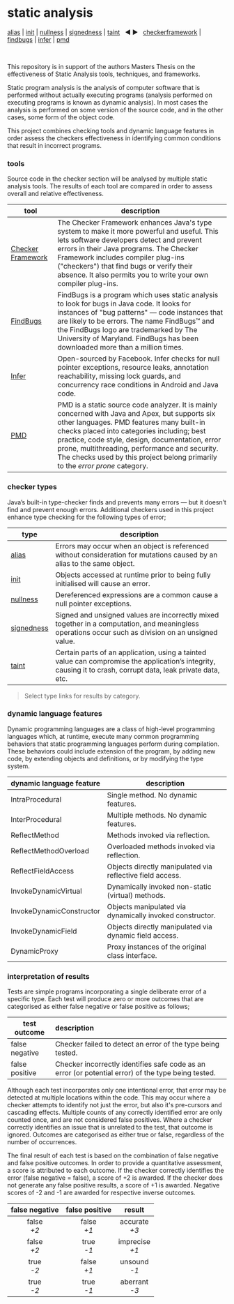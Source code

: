 # static analysis

[alias](https://github.com/michaelemery/staticanalysis/blob/master/results/alias/README.md) | [init](https://github.com/michaelemery/staticanalysis/blob/master/results/init/README.md) | [nullness](https://github.com/michaelemery/staticanalysis/blob/master/results/nullness/README.md) | [signedness](https://github.com/michaelemery/staticanalysis/blob/master/results/signedness/README.md) | [taint](https://github.com/michaelemery/staticanalysis/blob/master/results/taint/README.md) &nbsp; &#x25c0; &#x25b6; &nbsp; [checkerframework](https://github.com/michaelemery/staticanalysis/blob/master/results/tool/checkerframework.md) | [findbugs](https://github.com/michaelemery/staticanalysis/blob/master/results/tool/findbugs.md) | [infer](https://github.com/michaelemery/staticanalysis/blob/master/results/tool/infer.md) | [pmd](https://github.com/michaelemery/staticanalysis/blob/master/results/tool/pmd.md)

<br>

This repository is in support of the authors Masters Thesis on the effectiveness of Static Analysis tools, techniques, and frameworks.

Static program analysis is the analysis of computer software that is performed without actually executing programs (analysis performed on executing programs is known as dynamic analysis). In most cases the analysis is performed on some version of the source code, and in the other cases, some form of the object code.

This project combines checking tools and dynamic language features in order assess the checkers effectiveness in identifying common conditions that result in incorrect programs.

### tools

Source code in the checker section will be analysed by multiple static analysis tools. The results 
of each tool are compared in order to assess overall and relative effectiveness.

| tool | description |
| --- | --- |
| [Checker Framework](https://github.com/michaelemery/staticanalysis/blob/master/results/tool/checkerframework.md) | The Checker Framework enhances Java's type system to make it more powerful and useful. This lets software developers detect and prevent errors in their Java programs. The Checker Framework includes compiler plug-ins ("checkers") that find bugs or verify their absence. It also permits you to write your own compiler plug-ins. |
| [FindBugs](https://github.com/michaelemery/staticanalysis/blob/master/results/tool/findbugs.md) | FindBugs is a program which uses static analysis to look for bugs in Java code. It looks for instances of "bug patterns" — code instances that are likely to be errors. The name FindBugs™ and the FindBugs logo are trademarked by The University of Maryland. FindBugs has been downloaded more than a million times. |
| [Infer](https://github.com/michaelemery/staticanalysis/blob/master/results/tool/infer.md) | Open-sourced by Facebook. Infer checks for null pointer exceptions, resource leaks, annotation reachability, missing lock guards, and concurrency race conditions in Android and Java code. |
| [PMD](https://github.com/michaelemery/staticanalysis/blob/master/results/tool/pmd.md) | PMD is a static source code analyzer. It is mainly concerned with Java and Apex, but supports six other languages. PMD features many built-in checks placed into categories including; best practice, code style, design, documentation, error prone, multithreading, performance and security. The checks used by this project belong primarily to the *error prone* category. |

### checker types

 Java’s built-in type-checker finds and prevents many errors — but it doesn’t find and prevent enough errors. Additional checkers used in this project enhance type checking for the following types of error;

| type | description |
| --- | --- |
| [alias](https://github.com/michaelemery/staticanalysis/blob/master/results/alias/README.md) | Errors may occur when an object is referenced without consideration for mutations caused by an alias to the same object. |
| [init](https://github.com/michaelemery/staticanalysis/blob/master/results/init/README.md) | Objects accessed at runtime prior to being fully initialised will cause an error. |
| [nullness](https://github.com/michaelemery/staticanalysis/blob/master/results/nullness/README.md)|  Dereferenced expressions are a common cause a null pointer exceptions. |
| [signedness](https://github.com/michaelemery/staticanalysis/blob/master/results/signedness/README.md) |Signed and unsigned values are incorrectly mixed together in a computation, and meaningless operations occur such as division on an unsigned value. |
| [taint](https://github.com/michaelemery/staticanalysis/blob/master/results/taint/README.md) | Certain parts of an application, using a tainted value can compromise the application’s integrity, causing it to crash, corrupt data, leak private data, etc. |

> Select type links for results by category.

### dynamic language features

Dynamic programming languages are a class of high-level programming languages which, at runtime, execute many common programming behaviors that static programming languages perform during compilation. These behaviors could include extension of the program, by adding new code, by extending objects and definitions, or by modifying the type system. 

| dynamic language feature | description |
| --- | --- |
| IntraProcedural | Single method. No dynamic features. |
| InterProcedural | Multiple methods. No dynamic features. |
| ReflectMethod | Methods invoked via reflection. |
| ReflectMethodOverload | Overloaded methods invoked via reflection. |
| ReflectFieldAccess | Objects directly manipulated via reflective field access. |
| InvokeDynamicVirtual | Dynamically invoked non-static (virtual) methods. |
| InvokeDynamicConstructor | Objects manipulated via dynamically invoked constructor. |
| InvokeDynamicField | Objects directly manipulated via dynamic field access. |
| DynamicProxy | Proxy instances of the original class interface. |

### interpretation of results

Tests are simple programs incorporating a single deliberate error of a specific type. Each test will produce zero or more outcomes that are categorised as either false negative or false positive as follows;
 
 | test outcome| description |
 | --- | :--- |
 | false negative | Checker failed to detect an error of the type being tested. | 
 | false positive |Checker incorrectly identifies safe code as an error (or potential error) of the type being tested. |
 
Although each test incorporates only one intentional error, that error may be detected at multiple locations within the code. This may occur where a checker attempts to identify not just the error, but also it's pre-cursors and cascading effects. Multiple counts of any correctly identified error are only counted once, and are not considered false positives. Where a checker correctly identifies an issue that is unrelated to the test, that outcome is ignored. Outcomes are categorised as either true or false, regardless of the number of occurrences.

The final result of each test is based on the combination of false negative and false positive outcomes. In order to provide a quantitative assessment, a score is attributed to each outcome. If the checker correctly identifies the error (false negative = false), a score of +2 is awarded. If the checker does not generate any false positive results, a score of +1 is awarded. Negative scores of -2 and -1 are awarded for respective inverse outcomes.

| false negative | false positive | result | 
| :---: | :---: | :---: |
| false <br> *+2* | false <br> *+1* |accurate <br> *+3* | 
| false <br> *+2* | true <br> *-1* | imprecise <br> *+1* |
| true <br> *-2*| false <br> *+1* | unsound <br> *-1* |
| true <br> *-2* | true <br> *-1* | aberrant <br> *-3* |
